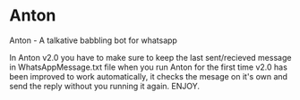 # Anton
Anton - A talkative babbling bot for whatsapp

In Anton v2.0 you have to make sure to keep the last sent/recieved message in WhatsAppMessage.txt file when you run Anton for the first time
v2.0 has been improved to work automatically, it checks the mesage on it's own and send the reply without you running it again.
ENJOY.
